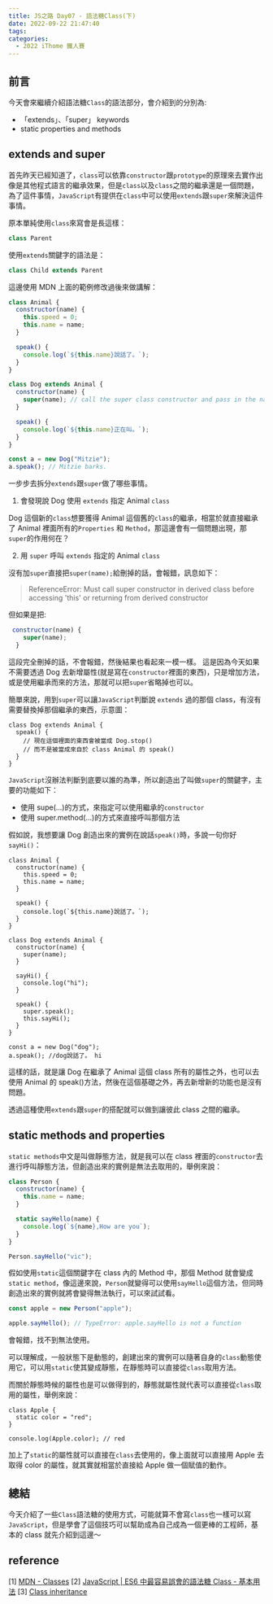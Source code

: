 ```yaml
---
title: JS之路 Day07 - 語法糖Class(下)
date: 2022-09-22 21:47:40
tags:
categories:
  - 2022 iThome 鐵人賽
---
```


## 前言

今天會來繼續介紹語法糖`Class`的語法部分，會介紹到的分別為:

- 「extends」、「super」 keywords
- static properties and methods

<!--more-->

## extends and super

首先昨天已經知道了，`class`可以依靠`constructor`跟`prototype`的原理來去實作出像是其他程式語言的繼承效果，但是`class`以及`class`之間的繼承還是一個問題，為了這件事情，`JavaScript`有提供在`class`中可以使用`extends`跟`super`來解決這件事情。

原本單純使用`class`來寫會是長這樣：

```javascript
class Parent
```

使用`extends`關鍵字的語法是：

```javascript
class Child extends Parent
```

這邊使用 MDN 上面的範例修改過後來做講解：

```javascript
class Animal {
  constructor(name) {
    this.speed = 0;
    this.name = name;
  }

  speak() {
    console.log(`${this.name}說話了。`);
  }
}

class Dog extends Animal {
  constructor(name) {
    super(name); // call the super class constructor and pass in the name parameter
  }

  speak() {
    console.log(`${this.name}正在叫。`);
  }
}

const a = new Dog("Mitzie");
a.speak(); // Mitzie barks.
```

一步步去拆分`extends`跟`super`做了哪些事情。

1. 會發現說 Dog 使用 `extends` 指定 Animal `class`

Dog 這個新的`class`想要獲得 Animal 這個舊的`class`的繼承，相當於就直接繼承了 Animal 裡面所有的`Properties` 和 `Method`，那這邊會有一個問題出現，那`super`的作用何在？

2. 用 `super` 呼叫 `extends` 指定的 Animal `class`

沒有加`super`直接把`super(name);`給刪掉的話，會報錯，訊息如下：

> ReferenceError: Must call super constructor in derived class before accessing 'this' or returning from derived constructor

但如果是把:

```javascript
 constructor(name) {
    super(name);
  }
```

這段完全刪掉的話，不會報錯，然後結果也看起來一模一樣。
這是因為今天如果不需要透過 Dog 去新增屬性(就是寫在`constructor`裡面的東西)，只是增加方法，或是使用繼承而來的方法，那就可以把`super`省略掉也可以。

簡單來說，用到`super`可以讓`JavaScript`判斷說 `extends` 過的那個 class，有沒有需要替換掉那個繼承的東西，示意圖：

```javascript!
class Dog extends Animal {
  speak() {
    // 現在這個裡面的東西會被當成 Dog.stop()
    // 而不是被當成來自於 class Animal 的 speak()
  }
}
```

`JavaScript`沒辦法判斷到底要以誰的為準，所以創造出了叫做`super`的關鍵字，主要的功能如下：

- 使用 supe(...)的方式，來指定可以使用繼承的`constructor`
- 使用 super.method(...)的方式來直接呼叫那個方法

假如說，我想要讓 Dog 創造出來的實例在說話`speak()`時，多說一句你好`sayHi()`：

```javascript!
class Animal {
  constructor(name) {
    this.speed = 0;
    this.name = name;
  }

  speak() {
    console.log(`${this.name}說話了。`);
  }
}

class Dog extends Animal {
  constructor(name) {
    super(name);
  }

  sayHi() {
    console.log("hi");
  }

  speak() {
    super.speak();
    this.sayHi();
  }
}

const a = new Dog("dog");
a.speak(); //dog說話了。 hi

```

這樣的話，就是讓 Dog 在繼承了 Animal 這個 class 所有的屬性之外，也可以去使用 Animal 的 speak()方法，然後在這個基礎之外，再去新增新的功能也是沒有問題。

透過這種使用`extends`跟`super`的搭配就可以做到讓彼此 class 之間的繼承。

## static methods and properties

`static methods`中文是叫做靜態方法，就是我可以在 class 裡面的`constructor`去進行呼叫靜態方法，但創造出來的實例是無法去取用的，舉例來說：

```javascript
class Person {
  constructor(name) {
    this.name = name;
  }

  static sayHello(name) {
    console.log(`${name},How are you`);
  }
}

Person.sayHello("vic");
```

假如使用`static`這個關鍵字在 class 內的 Method 中，那個 Method 就會變成`static method`，像這邊來說，`Person`就變得可以使用`sayHello`這個方法，但同時創造出來的實例就將會變得無法執行，可以來試試看。

```javascript
const apple = new Person("apple");

apple.sayHello(); // TypeError: apple.sayHello is not a function
```

會報錯，找不到無法使用。

可以理解成，一般狀態下是動態的，創建出來的實例可以隨著自身的`class`動態使用它，可以用`static`使其變成靜態，在靜態時可以直接從`class`取用方法。

而關於靜態時候的屬性也是可以做得到的，靜態就屬性就代表可以直接從`class`取用的屬性，舉例來說：

```javascript!
class Apple {
  static color = "red";
}

console.log(Apple.color); // red
```

加上了`static`的屬性就可以直接在`class`去使用的，像上面就可以直接用 Apple 去取得 color 的屬性，就其實就相當於直接給 Apple 做一個賦值的動作。

## 總結

今天介紹了一些`Class`語法糖的使用方式，可能就算不會寫`class`也一樣可以寫`JavaScript`，但是學會了這個技巧可以幫助成為自己成為一個更棒的工程師，基本的 class 就先介紹到這邊～

## reference

[1] [MDN - Classes](https://developer.mozilla.org/en-US/docs/Web/JavaScript/Reference/Classes)
[2] [JavaScript | ES6 中最容易誤會的語法糖 Class - 基本用法](https://medium.com/enjoy-life-enjoy-coding/javascript-es6-%E4%B8%AD%E6%9C%80%E5%AE%B9%E6%98%93%E8%AA%A4%E6%9C%83%E7%9A%84%E8%AA%9E%E6%B3%95%E7%B3%96-class-%E5%9F%BA%E6%9C%AC%E7%94%A8%E6%B3%95-23e4a4a5e8ed)
[3] [Class inheritance](https://javascript.info/class-inheritance)
